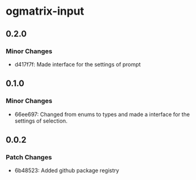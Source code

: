 # ogmatrix-input

## 0.2.0

### Minor Changes

- d417f7f: Made interface for the settings of prompt

## 0.1.0

### Minor Changes

- 66ee697: Changed from enums to types and made a interface for the settings of selection.

## 0.0.2

### Patch Changes

- 6b48523: Added github package registry
